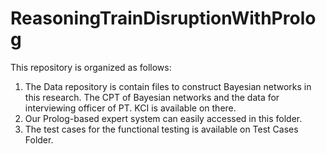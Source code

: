 # ReasoningTrainDisruptionWithProlog
This repository is organized as follows:

1. The Data repository is contain files to construct Bayesian networks in this research. The CPT of Bayesian networks and the data for interviewing officer of PT. KCI is available on there.
2. Our Prolog-based expert system can easily accessed in this folder.
3. The test cases for the functional testing is available on Test Cases Folder.



